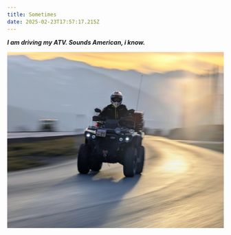 ```yaml
---
title: Sometimes
date: 2025-02-23T17:57:17.215Z
---
```

***I﻿ am driving my ATV. Sounds American, i know.***

![Me on my ATV](/assets/images/img1.jpg "Me on my ATV")
